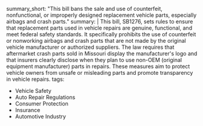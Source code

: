 summary_short: "This bill bans the sale and use of counterfeit, nonfunctional, or improperly designed replacement vehicle parts, especially airbags and crash parts."
summary: |
  This bill, SB1276, sets rules to ensure that replacement parts used in vehicle repairs are genuine, functional, and meet federal safety standards. It specifically prohibits the use of counterfeit or nonworking airbags and crash parts that are not made by the original vehicle manufacturer or authorized suppliers. The law requires that aftermarket crash parts sold in Missouri display the manufacturer's logo and that insurers clearly disclose when they plan to use non-OEM (original equipment manufacturer) parts in repairs. These measures aim to protect vehicle owners from unsafe or misleading parts and promote transparency in vehicle repairs.
tags:
  - Vehicle Safety
  - Auto Repair Regulations
  - Consumer Protection
  - Insurance
  - Automotive Industry
